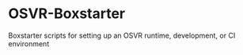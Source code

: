 # OSVR-Boxstarter
Boxstarter scripts for setting up an OSVR runtime, development, or CI environment
